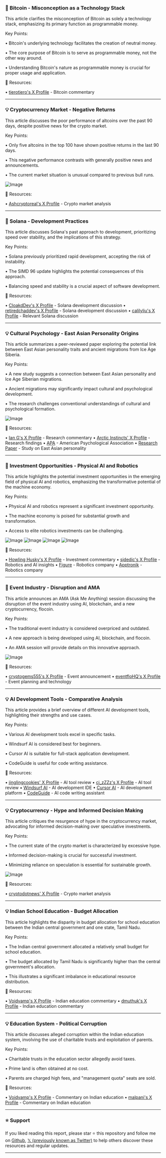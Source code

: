 ### 🤖 Bitcoin - Misconception as a Technology Stack

This article clarifies the misconception of Bitcoin as solely a technology stack, emphasizing its primary function as programmable money.

Key Points:

• Bitcoin's underlying technology facilitates the creation of neutral money.


•  The core purpose of Bitcoin is to serve as programmable money, not the other way around.


• Understanding Bitcoin's nature as programmable money is crucial for proper usage and application.


🔗 Resources:

• [tierotiero's X Profile](https://x.com/tierotiero) -  Bitcoin commentary


---

### 💡 Cryptocurrency Market - Negative Returns

This article discusses the poor performance of altcoins over the past 90 days, despite positive news for the crypto market.

Key Points:

• Only five altcoins in the top 100 have shown positive returns in the last 90 days.


• This negative performance contrasts with generally positive news and announcements.


•  The current market situation is unusual compared to previous bull runs.


![Image](https://pbs.twimg.com/media/GmEe_gnbcAA0_P-?format=jpg&name=small)

🔗 Resources:

• [Ashcryptoreal's X Profile](https://x.com/Ashcryptoreal) - Crypto market analysis


---

### 🤖 Solana - Development Practices

This article discusses Solana's past approach to development, prioritizing speed over stability, and the implications of this strategy.


Key Points:

•  Solana previously prioritized rapid development, accepting the risk of instability.


• The SIMD 96 update highlights the potential consequences of this approach.


• Balancing speed and stability is a crucial aspect of software development.



🔗 Resources:

• [CloakdDev's X Profile](https://x.com/CloakdDev) - Solana development discussion
• [retiredchaddev's X Profile](https://x.com/retiredchaddev) - Solana development discussion
• [calilyliu's X Profile](https://x.com/calilyliu) -  Relevant Solana discussion


---

### 💡 Cultural Psychology - East Asian Personality Origins

This article summarizes a peer-reviewed paper exploring the potential link between East Asian personality traits and ancient migrations from Ice Age Siberia.

Key Points:

• A new study suggests a connection between East Asian personality and Ice Age Siberian migrations.


• Ancient migrations may significantly impact cultural and psychological development.


• The research challenges conventional understandings of cultural and psychological formation.


![Image](https://pbs.twimg.com/media/Gl7zSHkaQAADKAq?format=jpg&name=small)

🔗 Resources:

• [Ian G's X Profile](https://x.com/iang_fc) - Research commentary
• [Arctic Instincts' X Profile](https://x.com/arcticinstincts) - Research findings
• [APA](https://x.co/APA) - American Psychological Association
• [Research Paper](http://doi.org/10.1037/ebs0000373) -  Study on East Asian personality


---

### 🚀 Investment Opportunities - Physical AI and Robotics

This article highlights the potential investment opportunities in the emerging field of physical AI and robotics, emphasizing the transformative potential of the machine economy.

Key Points:

• Physical AI and robotics represent a significant investment opportunity.


•  The machine economy is poised for substantial growth and transformation.


• Access to elite robotics investments can be challenging.


![Image](https://pbs.twimg.com/media/GmAPlEhWkAAHA37?format=png&name=360x360)
![Image](https://pbs.twimg.com/media/GmAPpcDXcAA26wE?format=png&name=360x360)
![Image](https://pbs.twimg.com/media/GmAPutRXoAAU8Wm?format=jpg&name=360x360)
![Image](https://pbs.twimg.com/media/GmAP6d3WUAAky7f?format=jpg&name=360x360)

🔗 Resources:

• [Howling Husky's X Profile](https://x.com/Howling__Husky) - Investment commentary
• [sjdedic's X Profile](https://x.com/sjdedic) -  Robotics and AI insights
• [Figure](https://x.com/Figure_robot) - Robotics company
• [Apptronik](https://x.com/Apptronik) - Robotics company


---

### 🚀 Event Industry - Disruption and AMA

This article announces an AMA (Ask Me Anything) session discussing the disruption of the event industry using AI, blockchain, and a new cryptocurrency, flocoin.

Key Points:

• The traditional event industry is considered overpriced and outdated.


•  A new approach is being developed using AI, blockchain, and flocoin.


• An AMA session will provide details on this innovative approach.


![Image](https://pbs.twimg.com/media/GmB6Qk7XoAAF0tE?format=jpg&name=small)

🔗 Resources:

• [cryptogems555's X Profile](https://x.com/cryptogems555) - Event announcement
• [eventfloHQ's X Profile](https://x.com/eventfloHQ) -  Event planning and technology


---

### 💡 AI Development Tools - Comparative Analysis

This article provides a brief overview of different AI development tools, highlighting their strengths and use cases.

Key Points:

• Various AI development tools excel in specific tasks.


• Windsurf AI is considered best for beginners.


• Cursor AI is suitable for full-stack application development.


• CodeGuide is useful for code writing assistance.

🔗 Resources:

• [jinglingcookies' X Profile](https://x.com/jinglingcookies) -  AI tool review
• [cj_zZZz's X Profile](https://x.com/cj_zZZz) - AI tool review
• [Windsurf AI](https://x.com/windsurf_ai) - AI development IDE
• [Cursor AI](https://x.com/cursor_ai) - AI development platform
• [CodeGuide](https://x.com/CodeGuidedev) - AI code writing assistant



---

### 💡 Cryptocurrency - Hype and Informed Decision Making

This article critiques the resurgence of hype in the cryptocurrency market, advocating for informed decision-making over speculative investments.


Key Points:

• The current state of the crypto market is characterized by excessive hype.


•  Informed decision-making is crucial for successful investment.


• Minimizing reliance on speculation is essential for sustainable growth.


![Image](https://pbs.twimg.com/media/GmEKUnBW0AApKcw?format=jpg&name=small)

🔗 Resources:

• [cryptodotnews' X Profile](https://x.com/cryptodotnews) -  Crypto market analysis


---

### 💡 Indian School Education - Budget Allocation

This article highlights the disparity in budget allocation for school education between the Indian central government and one state, Tamil Nadu.

Key Points:

• The Indian central government allocated a relatively small budget for school education.


•  The budget allocated by Tamil Nadu is significantly higher than the central government's allocation.


• This illustrates a significant imbalance in educational resource distribution.


🔗 Resources:

• [Voidvamp's X Profile](https://x.com/Voidvamp) -  Indian education commentary
• [dmuthuk's X Profile](https://x.com/dmuthuk) -  Indian education commentary


---

### 💡 Education System - Political Corruption

This article discusses alleged corruption within the Indian education system, involving the use of charitable trusts and exploitation of parents.

Key Points:

• Charitable trusts in the education sector allegedly avoid taxes.


• Prime land is often obtained at no cost.


•  Parents are charged high fees, and "management quota" seats are sold.



🔗 Resources:

• [Voidvamp's X Profile](https://x.com/Voidvamp) - Commentary on Indian education
• [malpani's X Profile](https://x.com/malpani) - Commentary on Indian education


---

### ⭐️ Support

If you liked reading this report, please star ⭐️ this repository and follow me on [Github](https://github.com/Drix10), [𝕏 (previously known as Twitter)](https://x.com/DRIX_10_) to help others discover these resources and regular updates.

---